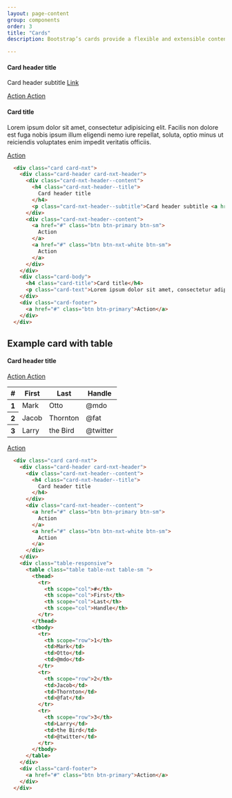 ```yaml
---
layout: page-content
group: components
order: 3
title: "Cards"
description: Bootstrap’s cards provide a flexible and extensible content container with multiple variants and options. Please read the official <a href="https://getbootstrap.com/docs/5.2/components/card/" target="_blank">Bootstrap documentation</a> for a full list of options.

---
```


<div class=" mb-5">
<div class="card card-nxt">
<div class="card-header card-nxt-header">
  <div class="card-nxt-header--content">
    <h4 class="card-nxt-header--title">
      Card header title
    </h4>
    <p class="card-nxt-header--subtitle">Card header subtitle <a href="#">Link</a></p>
  </div>
  <div class="card-nxt-header--content">
    <a href="#" class="btn btn-primary btn-sm">
      Action
    </a>
    <a href="#" class="btn btn-nxt-white btn-sm">
      Action
    </a>
  </div>
</div>
<div class="card-body">
<h4 class="card-title">Card title</h4>
<p class="card-text">Lorem ipsum dolor sit amet, consectetur adipisicing elit. Facilis non dolore est fuga nobis ipsum illum eligendi nemo iure repellat, soluta, optio minus ut reiciendis voluptates enim impedit veritatis officiis.</p>
</div>
<div class="card-footer">
<a href="#" class="btn btn-primary">Action</a>
</div>
</div>
</div>

<div class=" mb-5">
<div class="card bg-light">

<div class="card-body" markdown="1">

```html
  <div class="card card-nxt">
    <div class="card-header card-nxt-header">
      <div class="card-nxt-header--content">
        <h4 class="card-nxt-header--title">
          Card header title
        </h4>
        <p class="card-nxt-header--subtitle">Card header subtitle <a href="#">Link</a></p>
      </div>
      <div class="card-nxt-header--content">
        <a href="#" class="btn btn-primary btn-sm">
          Action
        </a>
        <a href="#" class="btn btn-nxt-white btn-sm">
          Action
        </a>
      </div>
    </div>
    <div class="card-body">
      <h4 class="card-title">Card title</h4>
      <p class="card-text">Lorem ipsum dolor sit amet, consectetur adipisicing elit. Facilis non dolore est fuga nobis ipsum illum eligendi nemo iure repellat, soluta, optio minus ut reiciendis voluptates enim impedit veritatis officiis.</p>
    </div>
    <div class="card-footer">
      <a href="#" class="btn btn-primary">Action</a>
    </div>
  </div>
```

</div>
</div>
</div>


## Example card with table

<div class=" mb-5">
<div class="card card-nxt">
<div class="card-header card-nxt-header">
  <div class="card-nxt-header--content">
    <h4 class="card-nxt-header--title">
      Card header title
    </h4>
  </div>
  <div class="card-nxt-header--content">
    <a href="#" class="btn btn-primary btn-sm">
      Action
    </a>
    <a href="#" class="btn btn-nxt-white btn-sm">
      Action
    </a>
  </div>
</div>
<div class="table-responsive">
      <table class="table table-nxt table-sm ">
        <thead>
          <tr>
            <th scope="col">#</th>
            <th scope="col">First</th>
            <th scope="col">Last</th>
            <th scope="col">Handle</th>
          </tr>
        </thead>
        <tbody>
          <tr>
            <th scope="row">1</th>
            <td>Mark</td>
            <td>Otto</td>
            <td>@mdo</td>
          </tr>
          <tr>
            <th scope="row">2</th>
            <td>Jacob</td>
            <td>Thornton</td>
            <td>@fat</td>
          </tr>
          <tr>
            <th scope="row">3</th>
            <td>Larry</td>
            <td>the Bird</td>
            <td>@twitter</td>
          </tr>
        </tbody>
      </table>
    </div>
<div class="card-footer">
<a href="#" class="btn btn-primary">Action</a>
</div>
</div>
</div>


<div class="card bg-light">

<div class="card-body" markdown="1">

```html
  <div class="card card-nxt">
    <div class="card-header card-nxt-header">
      <div class="card-nxt-header--content">
        <h4 class="card-nxt-header--title">
          Card header title
        </h4>
      </div>
      <div class="card-nxt-header--content">
        <a href="#" class="btn btn-primary btn-sm">
          Action
        </a>
        <a href="#" class="btn btn-nxt-white btn-sm">
          Action
        </a>
      </div>
    </div>
    <div class="table-responsive">
      <table class="table table-nxt table-sm ">
        <thead>
          <tr>
            <th scope="col">#</th>
            <th scope="col">First</th>
            <th scope="col">Last</th>
            <th scope="col">Handle</th>
          </tr>
        </thead>
        <tbody>
          <tr>
            <th scope="row">1</th>
            <td>Mark</td>
            <td>Otto</td>
            <td>@mdo</td>
          </tr>
          <tr>
            <th scope="row">2</th>
            <td>Jacob</td>
            <td>Thornton</td>
            <td>@fat</td>
          </tr>
          <tr>
            <th scope="row">3</th>
            <td>Larry</td>
            <td>the Bird</td>
            <td>@twitter</td>
          </tr>
        </tbody>
      </table>
    </div>
    <div class="card-footer">
      <a href="#" class="btn btn-primary">Action</a>
    </div>
  </div>
```

</div>
</div>







